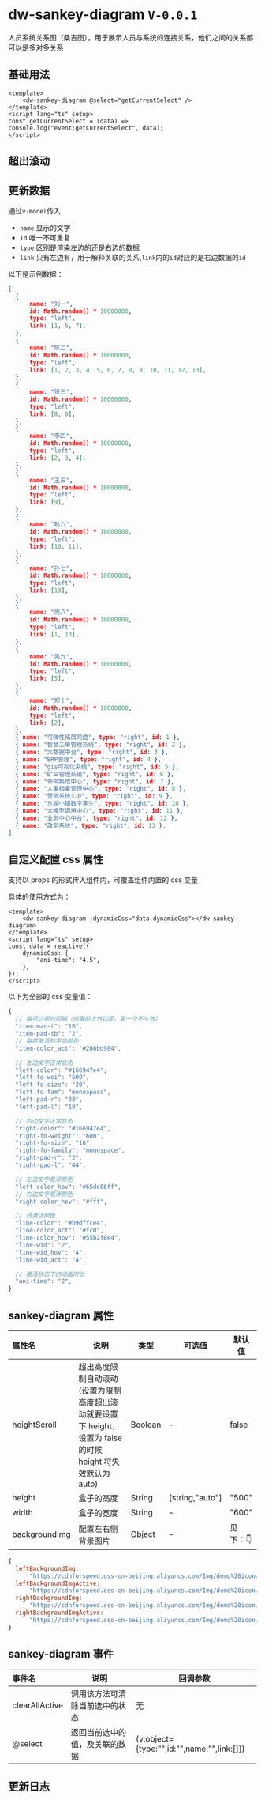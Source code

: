 # dw-sankey-diagram `V-0.0.1`

人员系统关系图（桑吉图），用于展示人员与系统的连接关系，他们之间的关系都可以是多对多关系

## 基础用法

<sankey-diagram-base></sankey-diagram-base>

```vue
<template>
    <dw-sankey-diagram @select="getCurrentSelect" />
</template>
<script lang="ts" setup>
const getCurrentSelect = (data) => console.log("event:getCurrentSelect", data);
</script>
```

## 超出滚动

<sankey-diagram-over-scroll></sankey-diagram-over-scroll>

## 更新数据

通过`v-model`传入

- `name`  显示的文字
- `id`    唯一不可重复
- `type`  区别是渲染左边的还是右边的数据
- `link`  只有左边有，用于解释关联的关系,`link`内的`id`对应的是右边数据的`id`

以下是示例数据：

```json
[
  {
      name: "刘一",
      id: Math.random() * 10000000,
      type: "left",
      link: [1, 5, 7],
  },
  {
      name: "陈二",
      id: Math.random() * 10000000,
      type: "left",
      link: [1, 2, 3, 4, 5, 6, 7, 8, 9, 10, 11, 12, 13],
  },
  {
      name: "张三",
      id: Math.random() * 10000000,
      type: "left",
      link: [8, 6],
  },
  {
      name: "李四",
      id: Math.random() * 10000000,
      type: "left",
      link: [2, 3, 4],
  },
  {
      name: "王五",
      id: Math.random() * 10000000,
      type: "left",
      link: [9],
  },
  {
      name: "赵六",
      id: Math.random() * 10000000,
      type: "left",
      link: [10, 11],
  },
  {
      name: "孙七",
      id: Math.random() * 10000000,
      type: "left",
      link: [13],
  },
  {
      name: "周八",
      id: Math.random() * 10000000,
      type: "left",
      link: [1, 13],
  },
  {
      name: "吴九",
      id: Math.random() * 10000000,
      type: "left",
      link: [5],
  },
  {
      name: "郑十",
      id: Math.random() * 10000000,
      type: "left",
      link: [2],
  },
  { name: "可弹性拓展网盘", type: "right", id: 1 },
  { name: "智慧工单管理系统", type: "right", id: 2 },
  { name: "大数据中台", type: "right", id: 3 },
  { name: "ERP管理", type: "right", id: 4 },
  { name: "gis可视化系统", type: "right", id: 5 },
  { name: "矿业管理系统", type: "right", id: 6 },
  { name: "帝网集成中心", type: "right", id: 7 },
  { name: "人事档案管理中心", type: "right", id: 8 },
  { name: "营销系统3.0", type: "right", id: 9 },
  { name: "东湖小镇数字孪生", type: "right", id: 10 },
  { name: "大模型调用中心", type: "right", id: 11 },
  { name: "业务中心中台", type: "right", id: 12 },
  { name: "政务系统", type: "right", id: 13 },
]
```

## 自定义配置 css 属性

支持以 props 的形式传入组件内，可覆盖组件内置的 css 变量

具体的使用方式为：

```vue
<template>
    <dw-sankey-diagram :dynamicCss="data.dynamicCss"></dw-sankey-diagram>
</template>
<script lang="ts" setup>
const data = reactive({
    dynamicCss: {
        "ani-time": "4.5",
    },
});
</script>
```

以下为全部的 css 变量值：

```js
{
  // 每项之间的间隔（设置的上外边距，第一个不生效）
  "item-mar-t": "10",
  "item-pad-tb": "2",
  // 每项激活的字体颜色
  "item-color_act": "#260bd984",

  // 左边文字正常状态
  "left-color": "#166947e4",
  "left-fo-wei": "600",
  "left-fo-size": "20",
  "left-fo-fam": "monospace",
  "left-pad-r": "30",
  "left-pad-l": "10",

  // 右边文字正常状态
  "right-color": "#166947e4",
  "right-fo-weight": "600",
  "right-fo-size": "16",
  "right-fo-family": "monospace",
  "right-pad-r": "2",
  "right-pad-l": "44",

  // 左边文字悬浮颜色
  "left-color_hov": "#65de06ff",
  // 右边文字悬浮颜色
  "right-color_hov": "#fff",

  // 线激活颜色
  "line-color": "#b9dffce4",
  "line-color_act": "#fc0",
  "line-color_hov": "#55b2f8e4",
  "line-wid": "2",
  "line-wid_hov": "4",
  "line-wid_act": "4",

  // 激活状态下的动画时长
  "ani-time": "2",
}
```

## sankey-diagram 属性

| **属性名**    | **说明**                                                                                                     | **类型** | **可选值**      | **默认值** |
| :------------ | ------------------------------------------------------------------------------------------------------------ | -------- | --------------- | ---------- |
| heightScroll  | 超出高度限制自动滚动 (设置为限制高度超出滚动就要设置下 height，设置为 false 的时候 height 将失效默认为 auto) | Boolean  | -               | false      |
| height        | 盒子的高度                                                                                                   | String   | [string,"auto"] | "500"      |
| width         | 盒子的宽度                                                                                                   | String   | -               | "600"      |
| backgroundImg | 配置左右侧背景图片                                                                                           | Object   | -               | 见下：👇   |

```js
{
  leftBackgroundImg:
      "https://cdnforspeed.oss-cn-beijing.aliyuncs.com/Img/demo%20icon/Group%201321316955.png",
  leftBackgroundImgActive:
      "https://cdnforspeed.oss-cn-beijing.aliyuncs.com/Img/demo%20icon/Group%201321316954.png",
  rightBackgroundImg:
      "https://cdnforspeed.oss-cn-beijing.aliyuncs.com/Img/demo%20icon/Group%201321316957.png",
  rightBackgroundImgActive:
      "https://cdnforspeed.oss-cn-beijing.aliyuncs.com/Img/demo%20icon/Group%201321316958.png",
}
```

## sankey-diagram 事件

| **事件名**     | **说明**                       | **回调参数**                               |
| :------------- | ------------------------------ | ------------------------------------------ |
| clearAllActive | 调用该方法可清除当前选中的状态 | 无                                         |
| @select        | 返回当前选中的值，及关联的数据 | (v:object={type:"",id:"",name:"",link:[]}) |

## 更新日志
